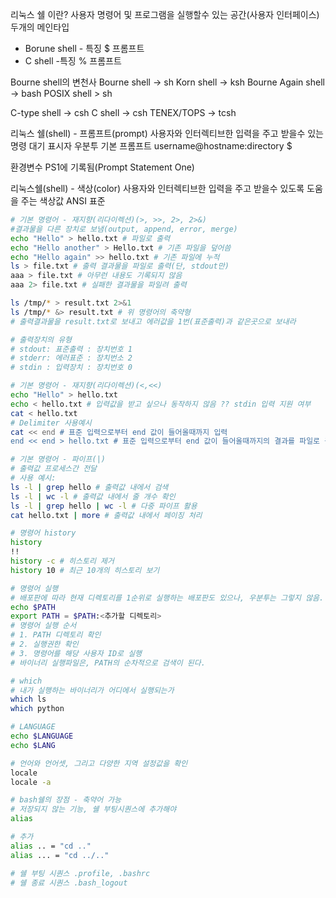 
리눅스 쉘 이란?
사용자 명령어 및 프로그램을 실행할수 있는 공간(사용자 인터페이스)
두개의 메인타입
- Borune shell - 특징 $ 프롬프트
- C shell -특징 % 프롬프트

Bourne shell의 변천사
Bourne shell -> sh
Korn shell -> ksh
Bourne Again shell -> bash
POSIX shell > sh

C-type shell -> csh
C shell -> csh
TENEX/TOPS -> tcsh

리눅스 쉘(shell) - 프롬프트(prompt)
사용자와 인터렉티브한 입력을 주고 받을수 있는 명령 대기 표시자
우분투 기본 프롬프트
username@hostname:directory $


환경변수 PS1에 기록됨(Prompt Statement One)

리눅스쉘(shell) - 색상(color)
사용자와 인터렉티브한 입력을 주고 받을수 있도록 도움을 주는 색상값
ANSI 표준 

```bash
# 기본 명령어 - 재지향(리다이렉션)(>, >>, 2>, 2>&)
#결과물을 다른 장치로 보냄(output, append, error, merge)
echo "Hello" > hello.txt # 파일로 출력
echo "Hello another" > Hello.txt # 기존 파일을 덮어씀 
echo "Hello again" >> hello.txt # 기존 파일에 누적
ls > file.txt # 출력 결과물을 파일로 출력(단, stdout만)
aaa > file.txt # 아무런 내용도 기록되지 않음
aaa 2> file.txt # 실패한 결과물을 파일려 출력

ls /tmp/* > result.txt 2>&1
ls /tmp/* &> result.txt # 위 명령어의 축약형
# 출력결과물을 result.txt로 보내고 에러값을 1번(표준출력)과 같은곳으로 보내라

# 출력장치의 유형
# stdout: 표준출력 : 장치번호 1
# stderr: 에러표준 : 장치번소 2
# stdin : 입력장치 : 장치번호 0

# 기본 명령어 - 재지향(리다이렉션)(<,<<)
echo "Hello" > hello.txt
echo < hello.txt # 입력값을 받고 싶으나 동작하지 않음 ?? stdin 입력 지원 여부
cat < hello.txt 
# Delimiter 사용예시
cat << end # 표준 입력으로부터 end 값이 들어올때까지 입력
end << end > hello.txt # 표준 입력으로부터 end 값이 들어올때까지의 결과를 파일로 출력
```

```bash
# 기본 명령어 - 파이프(|)
# 출력값 프로세스간 전달
# 사용 예시:
ls -l | grep hello # 출력값 내에서 검색
ls -l | wc -l # 출력값 내에서 줄 개수 확인
ls -l | grep hello | wc -l # 다중 파이프 활용
cat hello.txt | more # 출력값 내에서 페이징 처리
```

```bash
# 명령어 history
history
!!
history -c # 히스토리 제거
history 10 # 최근 10개의 히스토리 보기
```

```bash
# 명령어 실행
# 배포판에 따라 현재 디렉토리를 1순위로 실행하는 배포판도 있으나, 우분투는 그렇지 않음.
echo $PATH
export PATH = $PATH:<추가할 디렉토리>
# 명령어 실행 순서
# 1. PATH 디렉토리 확인
# 2. 실행권한 확인
# 3. 명령어를 해당 사용자 ID로 실행
# 바이너리 실행파일은, PATH의 순차적으로 검색이 된다.
```

```bash
# which
# 내가 실행하는 바이너리가 어디에서 실행되는가
which ls
which python
```

```bash
# LANGUAGE
echo $LANGUAGE
echo $LANG

# 언어와 언어셋, 그리고 다양한 지역 설정값을 확인
locale
locale -a 
```
```bash
# bash쉘의 장점 - 축약어 가능
# 저장되지 않는 기능, 쉘 부팅시퀀스에 추가해야
alias

# 추가
alias .. = "cd .."
alias ... = "cd ../.."
```

```bash
# 쉘 부팅 시퀀스 .profile, .bashrc
# 쉘 종료 시퀀스 .bash_logout
```

